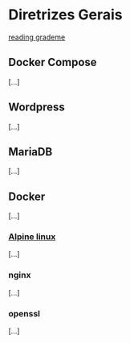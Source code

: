 # Diretrizes Gerais

[reading grademe](https://tuto.grademe.fr/inception/#mariadb)


## Docker Compose
  
  [...]

## Wordpress

[...]

## MariaDB

[...]

## Docker

[...]


### [Alpine linux](https://docs.alpinelinux.org/user-handbook/0.1a/Working/apk.html)

[...]

### nginx

[...]

### openssl

[...]